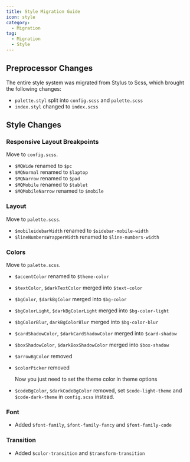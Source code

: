 ```yaml
---
title: Style Migration Guide
icon: style
category:
  - Migration
tag:
  - Migration
  - Style
---
```


## Preprocessor Changes

The entire style system was migrated from Stylus to Scss, which brought the following changes:

- `palette.styl` split into `config.scss` and `palette.scss`
- `index.styl` changed to `index.scss`

## Style Changes

### Responsive Layout Breakpoints

Move to `config.scss`.

- `$MQWide` renamed to `$pc`
- `$MQNormal` renamed to `$laptop`
- `$MQNarrow` renamed to `$pad`
- `$MQMobile` renamed to `$tablet`
- `$MQMobileNarrow` renamed to `$mobile`

### Layout

Move to `palette.scss`.

- `$mobileidebarWidth` renamed to `$sidebar-mobile-width`
- `$lineNumbersWrapperWidth` renamed to `$line-numbers-width`

### Colors

Move to `palette.scss`.

- `$accentColor` renamed to `$theme-color`
- `$textColor`, `$darkTextColor` merged into `$text-color`
- `$bgColor`, `$darkBgColor` merged into `$bg-color`
- `$bgColorLight`, `$darkBgColorLight` merged into `$bg-color-light`
- `$bgColorBlur`, `darkBgColorBlur` merged into `$bg-color-blur`
- `$cardShadowColor`, `$darkCardShadowColor` merged into `$card-shadow`
- `$boxShadowColor`, `$darkBoxShadowColor` merged into `$box-shadow`

- `$arrowBgColor` removed

- `$colorPicker` removed

  Now you just need to set the theme color in theme options

- `$codeBgColor`, `$darkCodeBgColor` removed, set `$code-light-theme` and `$code-dark-theme` in `config.scss` instead.

### Font

- Added `$font-family`, `$font-family-fancy` and `$font-family-code`

### Transition

- Added `$color-transition` and `$transform-transition`
